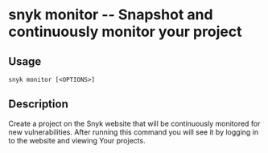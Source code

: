 # snyk monitor -- Snapshot and continuously monitor your project

## Usage

`snyk monitor [<OPTIONS>]`

## Description

Create a project on the Snyk website that will be continuously monitored for new vulnerabilities. After running this command you will see it by logging in to the website and viewing Your projects.
